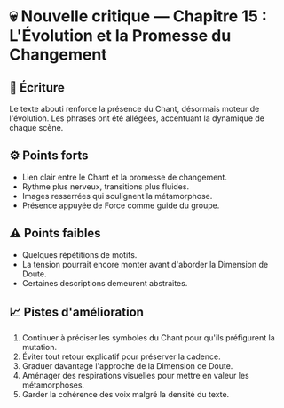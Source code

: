 # 💀 Nouvelle critique — Chapitre 15 : L'Évolution et la Promesse du Changement

## 🧠 Écriture
Le texte abouti renforce la présence du Chant, désormais moteur de l'évolution. Les phrases ont été allégées, accentuant la dynamique de chaque scène.

## ⚙️ Points forts
- Lien clair entre le Chant et la promesse de changement.
- Rythme plus nerveux, transitions plus fluides.
- Images resserrées qui soulignent la métamorphose.
- Présence appuyée de Force comme guide du groupe.

## ⚠️ Points faibles
- Quelques répétitions de motifs.
- La tension pourrait encore monter avant d'aborder la Dimension de Doute.
- Certaines descriptions demeurent abstraites.

## 📈 Pistes d'amélioration
1. Continuer à préciser les symboles du Chant pour qu'ils préfigurent la mutation.
2. Éviter tout retour explicatif pour préserver la cadence.
3. Graduer davantage l'approche de la Dimension de Doute.
4. Aménager des respirations visuelles pour mettre en valeur les métamorphoses.
5. Garder la cohérence des voix malgré la densité du texte.

